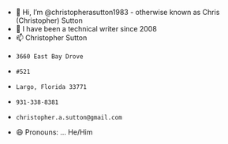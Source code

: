 - 👋 Hi, I’m @christopherasutton1983 - otherwise known as Chris (Christopher) Sutton 
- 👀 I have been a technical writer since 2008
- 📫 Christopher Sutton
-     3660 East Bay Drove
-     #521
-     Largo, Florida 33771
-     931-338-8381
-     christopher.a.sutton@gmail.com
- 😄 Pronouns: ... He/Him

<!---
christopherasutton1983/christopherasutton1983 is a ✨ special ✨ repository because its `README.md` (this file) appears on your GitHub profile.
You can click the Preview link to take a look at your changes.
--->
